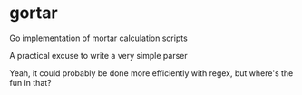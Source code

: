 # gortar
Go implementation of mortar calculation scripts

A practical excuse to write a very simple parser

Yeah, it could probably be done more efficiently with regex, but where's the fun in that?
